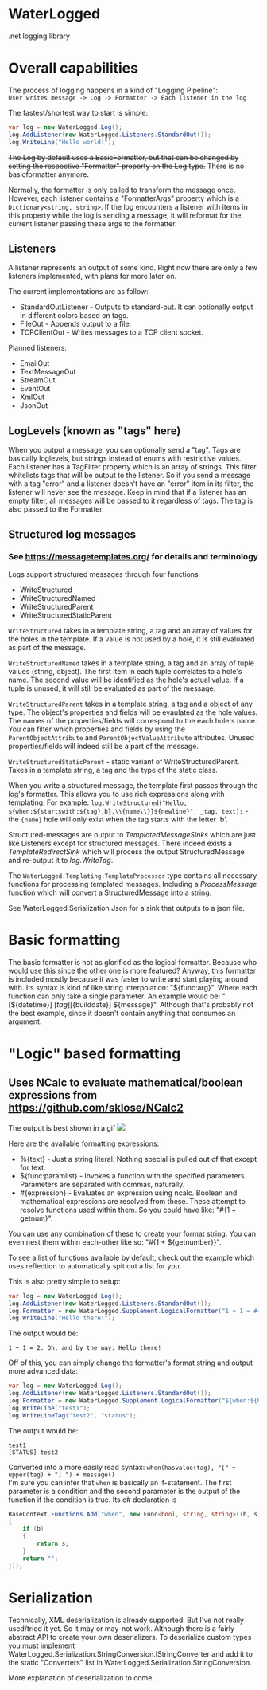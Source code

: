 # WaterLogged
.net logging library

# Overall capabilities
The process of logging happens in a kind of "Logging Pipeline": \
`User writes message -> Log -> Formatter -> Each listener in the log`

The fastest/shortest way to start is simple:
```cs
var log = new WaterLogged.Log();
log.AddListener(new WaterLogged.Listeners.StandardOut());
log.WriteLine("Hello world!");
```

~~The Log by default uses a BasicFormatter, but that can be changed by setting the respective "Formatter" property on the Log type.~~
There is no basicformatter anymore.

Normally, the formatter is only called to transform the message once.
However, each listener contains a "FormatterArgs" property which is a `Dictionary<string, string>`.
If the log encounters a listener with items in this property while the log is sending a message, it will reformat for the current listener passing these args to the formatter.

## Listeners
A listener represents an output of some kind.
Right now there are only a few listeners implemented, with plans for more later on.

The current implementations are as follow:
  * StandardOutListener - Outputs to standard-out. It can optionally output in different colors based on tags.
  * FileOut - Appends output to a file.
  * TCPClientOut - Writes messages to a TCP client socket.

Planned listeners:
  * EmailOut
  * TextMessageOut
  * StreamOut
  * EventOut
  * XmlOut
  * JsonOut

## LogLevels (known as "tags" here)
When you output a message, you can optionally send a "tag". Tags are basically loglevels, but strings instead of enums with restrictive values.
Each listener has a TagFilter property which is an array of strings.
This filter whitelists tags that will be output to the listener.
So if you send a message with a tag "error" and a listener doesn't have an "error" item in its filter, the listener will never see the message.
Keep in mind that if a listener has an empty filter, all messages will be passed to it regardless of tags.
The tag is also passed to the Formatter.

## Structured log messages
### See <https://messagetemplates.org/> for details and terminology
Logs support structured messages through four functions
  *  WriteStructured
  *  WriteStructuredNamed
  *  WriteStructuredParent
  *  WriteStructuredStaticParent

`WriteStructured` takes in a template string, a tag and an array of values for the holes in the template. If a value is not used by a hole, it is still evaluated as part of the message. 

`WriteStructuredNamed` takes in a template string, a tag and an array of tuple values (string, object). The first item in each tuple correlates to a hole's name. The second value will be identified as the hole's actual value. If a tuple is unused, it will still be evaluated as part of the message.

`WriteStructuredParent` takes in a template string, a tag and a object of any type. The object's properties and fields will be evaulated as the hole values. The names of the properties/fields will correspond to the each hole's name. You can filter which properties and fields by using the `ParentObjectAttribute` and `ParentObjectValueAttribute` attributes. Unused properties/fields will indeed still be a part of the message.

`WriteStructuredStaticParent` - static variant of WriteStructuredParent. Takes in a template string, a tag and the type of the static class.

When you write a structured message, the template first passes through the log's formatter. This allows you to use rich expressions along with templating.
For example: `log.WriteStructured("Hello, ${when:${startswith:${tag},b},\\{name\\}}${newline}", _tag, text);` - the `{name}` hole will only exist when the tag starts with the letter 'b'.

Structured-messages are output to *TemplatedMessageSinks* which are just like Listeners except for structured messages. There indeed exists a *TemplateRedirectSink* which will process the output StructuredMessage and re-output it to *log.WriteTag*.

The `WaterLogged.Templating.TemplateProcessor` type contains all necessary functions for processing templated messages. Including a *ProcessMessage* function which will convert a StructuredMessage into a string.

See WaterLogged.Serialization.Json for a sink that outputs to a json file.
# Basic formatting
The basic formatter is not as glorified as the logical formatter. Because who would use this since the other one is more featured?
Anyway, this formatter is included mostly because it was faster to write and start playing around with.
Its syntax is kind of like string interpolation: "${func:arg}". Where each function can only take a single parameter.
An example would be: "[${datetime}] [${tag}] [${builddate}] ${message}".
Although that's probably not the best example, since it doesn't contain anything that consumes an argument.

# "Logic" based formatting
## Uses NCalc to evaluate mathematical/boolean expressions from https://github.com/sklose/NCalc2
The output is best shown in a gif
![](https://raw.githubusercontent.com/icecream-burglar/WaterLogged/master/example.gif)

Here are the available formatting expressions:
  * %{text} - Just a string literal. Nothing special is pulled out of that except for text.
  * ${func:paramlist} - Invokes a function with the specified parameters. Parameters are separated with commas, naturally.
  * #{expression} - Evaluates an expression using ncalc. Boolean and mathematical expressions are resolved from these. These attempt to resolve functions used within them. So you could have like: \"#{1 + getnum}\".
  
You can use any combination of these to create your format string. You can even nest them within each-other like so: \"#{1 + ${getnumber}}\".

To see a list of functions available by default, check out the example which uses reflection to automatically spit out a list for you.

This is also pretty simple to setup:
```cs
var log = new WaterLogged.Log();
log.AddListener(new WaterLogged.Listeners.StandardOut());
log.Formatter = new WaterLogged.Supplement.LogicalFormatter("1 + 1 = #{1 + 1}. Oh, and by the way: ${message}");
log.WriteLine("Hello there!");
```
The output would be:
```
1 + 1 = 2. Oh, and by the way: Hello there!
```


Off of this, you can simply change the formatter's format string and output more advanced data:
```cs
var log = new WaterLogged.Log();
log.AddListener(new WaterLogged.Listeners.StandardOut());
log.Formatter = new WaterLogged.Supplement.LogicalFormatter("${when:${hasvalue:${tag}},[${upper:${tag}}] }${message}");
log.WriteLine("test1");
log.WriteLineTag("test2", "status");
```
The output would be:
```
test1
[STATUS] test2
```
Converted into a more easily read syntax:
`when(hasvalue(tag), "[" + upper(tag) + "] ") + message()` \
I'm sure you can infer that `when` is basically an if-statement. The first parameter is a condition and the second parameter is the output of the function if the condition is true.
Its c# declaration is
```cs
BaseContext.Functions.Add("when", new Func<bool, string, string>((b, s) =>
{
    if (b)
    {
        return s;
    }
    return "";
}));
```


# Serialization
Technically, XML deserialization is already supported. But I've not really used/tried it yet. So it may or may-not work.
Although there is a fairly abstract API to create your own deserializers.
To deserialize custom types you must implement WaterLogged.Serialization.StringConversion.IStringConverter and add it to the static "Converters" list in WaterLogged.Serialization.StringConversion.

More explanation of deserialization to come...

